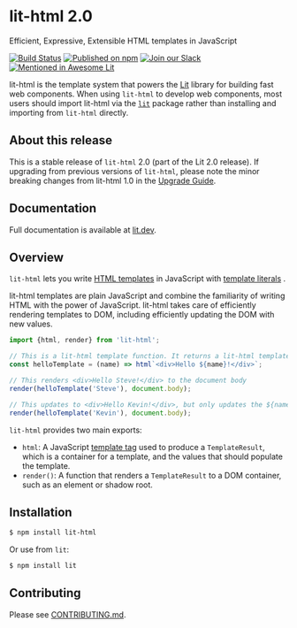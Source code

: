 # lit-html 2.0

Efficient, Expressive, Extensible HTML templates in JavaScript

[![Build Status](https://github.com/lit/lit/workflows/Tests/badge.svg)](https://github.com/lit/lit/actions?query=workflow%3ATests)
[![Published on npm](https://img.shields.io/npm/v/lit-html/next)](https://www.npmjs.com/package/lit-html)
[![Join our Slack](https://img.shields.io/badge/slack-join%20chat-4a154b.svg)](https://www.polymer-project.org/slack-invite)
[![Mentioned in Awesome Lit](https://awesome.re/mentioned-badge.svg)](https://github.com/web-padawan/awesome-lit)

lit-html is the template system that powers the [Lit](https://lit.dev) library for building fast web components. When
using `lit-html` to develop web components, most users should import lit-html via
the [`lit`](https://www.npmjs.com/package/lit) package rather than installing and importing from `lit-html` directly.

## About this release

This is a stable release of `lit-html` 2.0 (part of the Lit 2.0 release). If upgrading from previous versions
of `lit-html`, please note the minor breaking changes from lit-html 1.0 in
the [Upgrade Guide](https://lit.dev/docs/releases/upgrade/).

## Documentation

Full documentation is available at [lit.dev](https://lit.dev).

## Overview

`lit-html` lets you write [HTML templates](https://developer.mozilla.org/en-US/docs/Web/HTML/Element/template) in
JavaScript with [template literals](https://developer.mozilla.org/en-US/docs/Web/JavaScript/Reference/Template_literals)
.

lit-html templates are plain JavaScript and combine the familiarity of writing HTML with the power of JavaScript.
lit-html takes care of efficiently rendering templates to DOM, including efficiently updating the DOM with new values.

```javascript
import {html, render} from 'lit-html';

// This is a lit-html template function. It returns a lit-html template.
const helloTemplate = (name) => html`<div>Hello ${name}!</div>`;

// This renders <div>Hello Steve!</div> to the document body
render(helloTemplate('Steve'), document.body);

// This updates to <div>Hello Kevin!</div>, but only updates the ${name} part
render(helloTemplate('Kevin'), document.body);
```

`lit-html` provides two main exports:

- `html`: A
  JavaScript [template tag](https://developer.mozilla.org/en-US/docs/Web/JavaScript/Reference/Template_literals#Tagged_template_literals)
  used to produce a `TemplateResult`, which is a container for a template, and the values that should populate the
  template.
- `render()`: A function that renders a `TemplateResult` to a DOM container, such as an element or shadow root.

## Installation

```bash
$ npm install lit-html
```

Or use from `lit`:

```bash
$ npm install lit
```

## Contributing

Please see [CONTRIBUTING.md](../../CONTRIBUTING.md).
